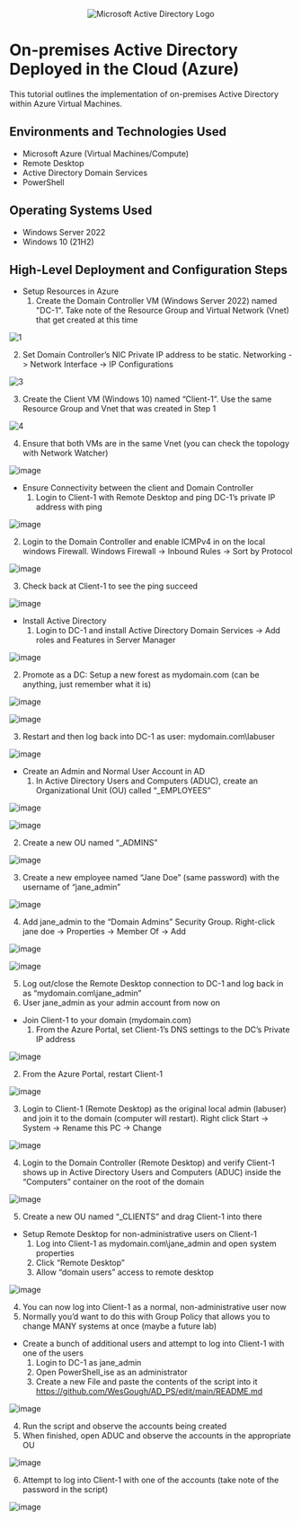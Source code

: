 <p align="center">
<img src="https://i.imgur.com/pU5A58S.png" alt="Microsoft Active Directory Logo"/>
</p>

<h1>On-premises Active Directory Deployed in the Cloud (Azure)</h1>
This tutorial outlines the implementation of on-premises Active Directory within Azure Virtual Machines.<br />


<h2>Environments and Technologies Used</h2>

- Microsoft Azure (Virtual Machines/Compute)
- Remote Desktop
- Active Directory Domain Services
- PowerShell

<h2>Operating Systems Used </h2>

- Windows Server 2022
- Windows 10 (21H2)

<h2>High-Level Deployment and Configuration Steps</h2>

- Setup Resources in Azure
  1. Create the Domain Controller VM (Windows Server 2022) named "DC-1". Take note of the Resource Group and Virtual Network (Vnet) that get created at this time

![1](https://github.com/WesGough/configure-ad/assets/150361198/0dfd2fb9-036d-441e-8c31-cdb058902abb)

  2. Set Domain Controller’s NIC Private IP address to be static. Networking -> Network Interface -> IP Configurations

![3](https://github.com/WesGough/configure-ad/assets/150361198/dfa1187d-9acc-413b-8c9b-18d72067808d)

  3. Create the Client VM (Windows 10) named “Client-1”. Use the same Resource Group and Vnet that was created in Step 1
  
![4](https://github.com/WesGough/configure-ad/assets/150361198/ddbac78e-a9cd-4825-a07e-1b00eaaa1b0d)

  
  4. Ensure that both VMs are in the same Vnet (you can check the topology with Network Watcher)

![image](https://github.com/WesGough/configure-ad/assets/150361198/7332c517-9d76-4cc8-9d7a-11c0a0d57489)

- Ensure Connectivity between the client and Domain Controller
  1. Login to Client-1 with Remote Desktop and ping DC-1’s private IP address with ping <ip address> 

![image](https://github.com/WesGough/configure-ad/assets/150361198/996f45b9-f10f-4777-91a1-e8f6d6617135)

  2. Login to the Domain Controller and enable ICMPv4 in on the local windows Firewall. Windows Firewall -> Inbound Rules -> Sort by Protocol
 
![image](https://github.com/WesGough/configure-ad/assets/150361198/78a86a4a-7eab-4107-a269-c2352fe74524)
  
  3. Check back at Client-1 to see the ping succeed

![image](https://github.com/WesGough/configure-ad/assets/150361198/e277670f-40f0-4f94-8944-2d0011f712d4)

- Install Active Directory
  1. Login to DC-1 and install Active Directory Domain Services -> Add roles and Features in Server Manager 

![image](https://github.com/WesGough/configure-ad/assets/150361198/d3986d7a-07a6-4c6e-9b3d-f42c2660df90)

  2. Promote as a DC: Setup a new forest as mydomain.com (can be anything, just remember what it is)
 
![image](https://github.com/WesGough/configure-ad/assets/150361198/349b9e11-6262-4c57-b7a6-a0e42008c56b)
  
![image](https://github.com/WesGough/configure-ad/assets/150361198/eb5d5fd9-26d3-4619-859a-58233dc1bd11)

  3. Restart and then log back into DC-1 as user: mydomain.com\labuser

![image](https://github.com/WesGough/configure-ad/assets/150361198/6a537dd7-d6d2-4bec-9d5c-a328d86a72bb)

- Create an Admin and Normal User Account in AD
  1. In Active Directory Users and Computers (ADUC), create an Organizational Unit (OU) called “_EMPLOYEES”

![image](https://github.com/WesGough/configure-ad/assets/150361198/c79b9f03-7c31-4e38-bf9c-1d27a07e1be9)

![image](https://github.com/WesGough/configure-ad/assets/150361198/b686ab2f-0295-4d0f-bcbf-3042998ff13f)

  2. Create a new OU named “_ADMINS”
 
![image](https://github.com/WesGough/configure-ad/assets/150361198/5843f0d5-7c72-43ef-a46e-90d56acbb185)
  
  3. Create a new employee named “Jane Doe” (same password) with the username of “jane_admin”

![image](https://github.com/WesGough/configure-ad/assets/150361198/dd8cf6ae-2252-4697-a517-380dcd0c3c36)
  
  4. Add jane_admin to the “Domain Admins” Security Group. Right-click jane doe -> Properties -> Member Of -> Add

![image](https://github.com/WesGough/configure-ad/assets/150361198/58f7ff18-88d0-49b5-b6c2-8d83909950ab)

![image](https://github.com/WesGough/configure-ad/assets/150361198/50ea1045-51b7-4c8e-8e93-047e7268d268)
  
  5. Log out/close the Remote Desktop connection to DC-1 and log back in as “mydomain.com\jane_admin”
  6. User jane_admin as your admin account from now on
- Join Client-1 to your domain (mydomain.com)
  1. From the Azure Portal, set Client-1’s DNS settings to the DC’s Private IP address

![image](https://github.com/WesGough/configure-ad/assets/150361198/1f4c45af-31d2-40f0-a739-8a58ad872341)

  2. From the Azure Portal, restart Client-1
  
![image](https://github.com/WesGough/configure-ad/assets/150361198/0ab8ff64-274f-4385-815d-930f47276ea4)
  
  3. Login to Client-1 (Remote Desktop) as the original local admin (labuser) and join it to the domain (computer will restart). Right click Start -> System -> Rename this PC -> Change
 
![image](https://github.com/WesGough/configure-ad/assets/150361198/1ddc4257-2d64-479f-b4c4-f68216e8a548)
  
  4. Login to the Domain Controller (Remote Desktop) and verify Client-1 shows up in Active Directory Users and Computers (ADUC) inside the “Computers” container on the root of the domain
 
 ![image](https://github.com/WesGough/configure-ad/assets/150361198/ce386d3d-623a-44d8-a9f9-bccae9201e3d)
 
  5. Create a new OU named “_CLIENTS” and drag Client-1 into there
- Setup Remote Desktop for non-administrative users on Client-1
  1. Log into Client-1 as mydomain.com\jane_admin and open system properties
  2. Click “Remote Desktop”
  3. Allow “domain users” access to remote desktop

![image](https://github.com/WesGough/configure-ad/assets/150361198/84224d6c-a776-40f4-9afa-ef664737ddad)

  4. You can now log into Client-1 as a normal, non-administrative user now
  5. Normally you’d want to do this with Group Policy that allows you to change MANY systems at once (maybe a future lab)
- Create a bunch of additional users and attempt to log into Client-1 with one of the users
  1. Login to DC-1 as jane_admin
  2. Open PowerShell_ise as an administrator
  3. Create a new File and paste the contents of the script into it https://github.com/WesGough/AD_PS/edit/main/README.md

![image](https://github.com/WesGough/configure-ad/assets/150361198/2c4d03bf-2842-4eeb-83a4-9294d8e49c7a)

  4. Run the script and observe the accounts being created
  5. When finished, open ADUC and observe the accounts in the appropriate OU
 
![image](https://github.com/WesGough/configure-ad/assets/150361198/620e1b39-204d-4c0e-adc7-f69c72b021e7)
  
  6. Attempt to log into Client-1 with one of the accounts (take note of the password in the script)

![image](https://github.com/WesGough/configure-ad/assets/150361198/45fdfbcb-4068-4d98-9b48-b0dad0c8bc97)








